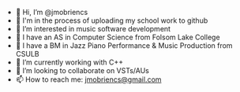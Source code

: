 - 👋 Hi, I’m @jmobriencs
- 🚀 I'm in the process of uploading my school work to github
- 👀 I’m interested in music software development
- 📜 I have an AS in Computer Science from Folsom Lake College
- 📜 I have a BM in Jazz Piano Performance & Music Production from CSULB
- 🌱 I’m currently working with C++
- 💞️ I’m looking to collaborate on VSTs/AUs
- 📫 How to reach me: jmobriencs@gmail.com
